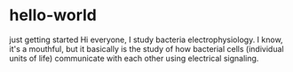 # hello-world
just getting started
Hi everyone, I study bacteria electrophysiology. I know, it's a mouthful, but it basically is the study of how bacterial cells (individual units of life) communicate with each other using electrical signaling. 
